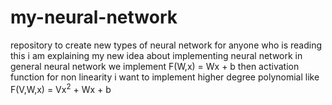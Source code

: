 # my-neural-network
repository to create new types of neural network
for anyone who is reading this i am explaining my new idea about implementing neural network
in general neural network we implement F(W,x) = Wx + b then activation function for non linearity
i want to implement higher degree polynomial like F(V,W,x) = Vx<sup>2</sup> + Wx + b 
